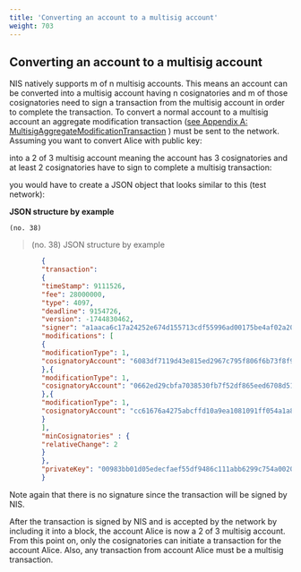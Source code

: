 ```yaml
---
title: 'Converting an account to a multisig account'
weight: 703
---
```


 
## Converting an account to a multisig account 
NIS natively supports m of n multisig accounts. This means an account can be converted into a multisig account having n cosignatories and m of those cosignatories need to sign a transaction from the multisig account in order to complete the transaction. To convert a normal account to a multisig account an aggregate modification transaction ([see Appendix A: MultisigAggregateModificationTransaction](#transaction-objects) ) must be sent to the network. Assuming you want to convert Alice with public key: 

 
into a 2 of 3 multisig account meaning the account has 3 cosignatories and at least 2 cosignatories have to sign to complete a multisig transaction:

 
you would have to create a JSON object that looks similar to this (test network):

 
**JSON structure by example**

`(no. 38) `

>    (no. 38) JSON structure by example

 
```json
        {
        "transaction":
        {
        "timeStamp": 9111526,
        "fee": 28000000,
        "type": 4097,
        "deadline": 9154726,
        "version": -1744830462,
        "signer": "a1aaca6c17a24252e674d155713cdf55996ad00175be4af02a20c67b59f9fe8a",
        "modifications": [
        {
        "modificationType": 1,
        "cosignatoryAccount": "6083df7119d43e815ed2967c795f806f6b73f8f92a56a7611e3848816ec50958"
        },{
        "modificationType": 1,
        "cosignatoryAccount": "0662ed29cbfa7038530fb7f52df865eed6708d51bc7a24bcd05db35185b53c70"
        },{
        "modificationType": 1,
        "cosignatoryAccount": "cc61676a4275abcffd10a9ea1081091ff054a1a8a720429256aebf8034aab099"
        }
        ],
        "minCosignatories" : {
        "relativeChange": 2
        }
        },
        "privateKey": "00983bb01d05edecfaef55df9486c111abb6299c754a002069b1d0ef4537441bda"
        }
``` 
Note again that there is no signature since the transaction will be signed by NIS.

 
After the transaction is signed by NIS and is accepted by the network by including it into a block, the account Alice is now a 2 of 3 multisig account. From this point on, only the cosignatories can initiate a transaction for the account Alice. Also, any transaction from account Alice must be a multisig transaction.

 
